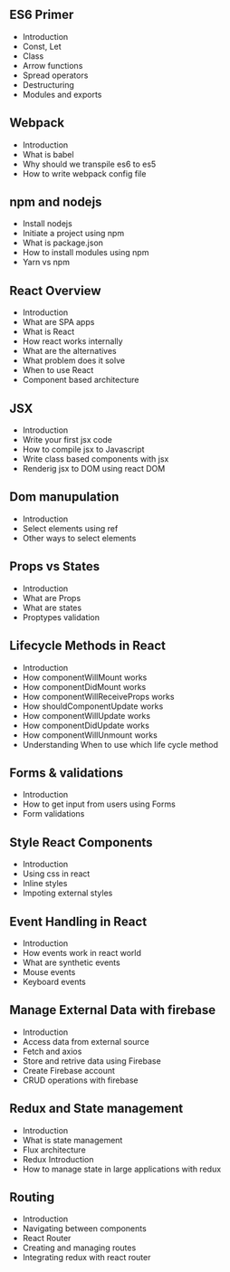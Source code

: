 ## ES6 Primer
 - Introduction
 - Const, Let 
 - Class
 - Arrow functions 
 - Spread operators
 - Destructuring
 - Modules and exports

## Webpack 
 - Introduction
 - What is babel
 - Why should we transpile es6 to es5
 - How to write webpack config file

## npm and nodejs 
 - Install nodejs
 - Initiate a project using npm
 - What is package.json
 - How to install modules using npm
 - Yarn vs npm

## React Overview 
 - Introduction
 - What are SPA apps
 - What is React
 - How react works internally
 - What are the alternatives
 - What problem does it solve
 - When to use React
 - Component based architecture

## JSX
 - Introduction
 - Write your first jsx code
 - How to compile jsx to Javascript
 - Write class based components with jsx
 - Renderig jsx to DOM using react DOM

## Dom manupulation 
 - Introduction
 - Select elements using ref
 - Other ways to select elements

## Props vs States
 - Introduction 
 - What are Props
 - What are states
 - Proptypes validation

## Lifecycle Methods in React
 - Introduction
 - How componentWillMount works
 - How componentDidMount works
 - How componentWillReceiveProps works
 - How shouldComponentUpdate works
 - How componentWillUpdate works
 - How componentDidUpdate works
 - How componentWillUnmount works
 - Understanding When to use which life cycle method  

## Forms & validations
 - Introduction
 - How to get input from users using Forms
 - Form validations

## Style React Components
 - Introduction
 - Using css in react
 - Inline styles
 - Impoting external styles

## Event Handling in React
 - Introduction
 - How events work in react world
 - What are synthetic events
 - Mouse events
 - Keyboard events

## Manage External Data with firebase 
 - Introduction
 - Access data from external source
 - Fetch and axios
 - Store and retrive data using Firebase
 - Create Firebase account
 - CRUD operations with firebase

## Redux and State management 
 - Introduction
 - What is state management
 - Flux architecture 
 - Redux Introduction
 - How to manage state in large applications with redux  

## Routing
 - Introduction
 - Navigating between components
 - React Router
 - Creating and managing routes
 - Integrating redux with react router









